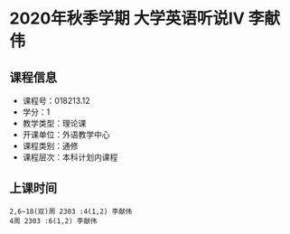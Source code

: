 # 2020年秋季学期 大学英语听说IV 李献伟






## 课程信息

- 课程号：018213.12
- 学分：1
- 教学类型：理论课
- 开课单位：外语教学中心
- 课程类别：通修
- 课程层次：本科计划内课程

## 上课时间

```
2,6~18(双)周 2303 :4(1,2) 李献伟
4周 2303 :6(1,2) 李献伟
```

